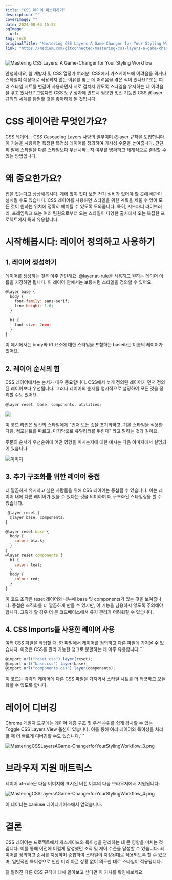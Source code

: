 ```yaml
---
title: "CSS 레이어 마스터하기"
description: ""
coverImage: ""
date: 2024-08-03 15:53
ogImage: 
  url: 
tag: Tech
originalTitle: "Mastering CSS Layers A Game-Changer for Your Styling Workflow"
link: "https://medium.com/gitconnected/mastering-css-layers-a-game-changer-for-your-styling-workflow-6e1611feaa28"
---
```




![Mastering CSS Layers: A Game-Changer for Your Styling Workflow](/assets/img/MasteringCSSLayersAGame-ChangerforYourStylingWorkflow_0.png)

안녕하세요, 웹 개발자 및 CSS 열정가 여러분! CSS에서 카스케이드에 어려움을 겪거나 스타일이 예상대로 적용되지 않는 이유를 찾는 데 어려움을 겪은 적이 있나요? 또는 여러 스타일 시트를 번갈아 사용하면서 서로 겹치지 않도록 스타일을 유지하는 데 어려움을 겪고 있나요? 그렇다면 CSS 도구 상자에 반드시 필요한 멋진 기능인 CSS @layer 규칙의 세계를 탐험할 것을 좋아하게 될 것입니다.

# CSS 레이어란 무엇인가요?

CSS 레이어는 CSS Cascading Layers 사양의 일부이며 @layer 규칙을 도입합니다. 이 기능을 사용하면 특정한 특정성 레이어를 정의하여 가시성 수준을 높여줍니다. 간단히 말해 스타일을 다른 스타일보다 우선시하는지 여부를 명확하고 체계적으로 결정할 수 있는 방법입니다.

<div class="content-ad"></div>

# 왜 중요한가요?

집을 짓는다고 상상해봅시다. 계획 없이 짓다 보면 전기 설비가 있어야 할 곳에 배관이 설치될 수도 있습니다. CSS 레이어를 사용하면 스타일을 위한 계획을 세울 수 있어 모든 것이 원하는 위치에 정확히 배치될 수 있도록 도와줍니다. 특히, 서드파티 라이브러리, 프레임워크 또는 여러 팀원으로부터 오는 스타일이 다양한 출처에서 오는 복잡한 프로젝트에서 특히 유용합니다.

# 시작해봅시다: 레이어 정의하고 사용하기

## 1. 레이어 생성하기

<div class="content-ad"></div>

레이어를 생성하는 것은 아주 간단해요. @layer at-rule을 사용하고 원하는 레이어 이름을 지정하면 됩니다. 이 레이어 안에서는 보통처럼 스타일을 정의할 수 있어요.

```js
@layer base {
  body {
    font-family: sans-serif;
    line-height: 1.6;
  }

  h1 {
    font-size: 2rem;
  }
}
```

이 예시에서는 body와 h1 요소에 대한 스타일을 포함하는 base라는 이름의 레이어가 있어요.

## 2. 레이어 순서의 힘

<div class="content-ad"></div>

CSS 레이어에서는 순서가 매우 중요합니다. CSS에서 늦게 정의된 레이어가 먼저 정의된 레이어보다 우선됩니다. 그러나 레이어의 순서를 명시적으로 설정하여 모든 것을 정리할 수도 있어요.

```js
@layer reset, base, components, utilities;
```

<img src="/assets/img/MasteringCSSLayersAGame-ChangerforYourStylingWorkflow_1.png" />

이 코드 라인은 당신의 스타일에게 "먼저 모든 것을 초기화하고, 기본 스타일을 적용한 다음, 컴포넌트를 따르고, 마지막으로 유틸리티를 뿌린다" 라고 말하는 것과 같아요.

<div class="content-ad"></div>

주문의 순서가 우선순위에 어떤 영향을 미치는지에 대한 예시는 다음 이미지에서 설명되어 있습니다:

![이미지](/assets/img/MasteringCSSLayersAGame-ChangerforYourStylingWorkflow_2.png)

## 3. 추가 구조화를 위한 레이어 중첩

더 깔끔하게 유지하고 싶은 사람들을 위해 CSS 레이어는 중첩될 수 있습니다. 이는 레이어 내에 다른 레이어가 있을 수 있다는 것을 의미하며 더 구조화된 스타일링을 할 수 있습니다.

<div class="content-ad"></div>

```js
 @layer reset {
  @layer base, components;
}

@layer reset.base {
  body {
    color: black;
  }
}
@layer reset.components {
  h1 {
    color: teal;
  }
  body {
    color: red;
  }
}
```

이 코드 조각은 reset 레이어와 내부에 base 및 components가 있는 것을 보여줍니다. 중첩은 조직화를 더 깔끔하게 만들 수 있지만, 이 기능을 남용하지 않도록 주의해야 합니다. 그렇게 할 경우 더 큰 코드베이스에서 유지 관리가 어려워질 수 있습니다.

## 4. CSS Imports를 사용한 레이어 사용

여러 CSS 파일을 작업할 때, 한 파일에서 레이어를 정의하고 다른 파일에 가져올 수 있습니다. 이것은 CSS를 관리 가능한 청크로 분할하는 데 아주 유용합니다.```

<div class="content-ad"></div>

```js
@import url("reset.css") layer(reset);
@import url("base.css") layer(base);
@import url("components.css") layer(components);
```

이 코드는 각각의 레이어에 다른 CSS 파일을 가져와서 스타일 시트를 더 깨끗하고 모듈화할 수 있도록 합니다.

# 레이어 디버깅

Chrome 개발자 도구에는 레이어 계층 구조 및 우선 순위를 쉽게 검사할 수 있는 Toggle CSS Layers View 옵션이 있습니다. 이를 통해 여러 레이어와 특이성을 처리할 때 더 빠르게 디버깅할 수도 있습니다.```

<div class="content-ad"></div>

![MasteringCSSLayersAGame-ChangerforYourStylingWorkflow_3.png](/assets/img/MasteringCSSLayersAGame-ChangerforYourStylingWorkflow_3.png)

# 브라우저 지원 매트릭스

레이어 at-rule은 다음 이미지에 표시된 버전 이후의 다음 브라우저에서 지원됩니다:

![MasteringCSSLayersAGame-ChangerforYourStylingWorkflow_4.png](/assets/img/MasteringCSSLayersAGame-ChangerforYourStylingWorkflow_4.png)

<div class="content-ad"></div>

이 데이터는 caniuse 데이터베이스에서 얻었습니다.

# 결론

CSS 레이어는 프로젝트에서 캐스케이드와 특이성을 관리하는 데 큰 영향을 미치는 것입니다. 이를 통해 이전에 어렵게 달성했던 조직 및 제어 수준을 달성할 수 있습니다. 레이어를 정의하고 순서를 지정하며 중첩하여 스타일이 지정된대로 적용되도록 할 수 있으며, 일반적인 특이성으로 인한 머리 아픈 상황 없이 의도한 대로 스타일이 적용됩니다.

덜 알려진 다른 CSS 규칙에 대해 알아보고 싶다면 이 기사를 확인해보세요:
